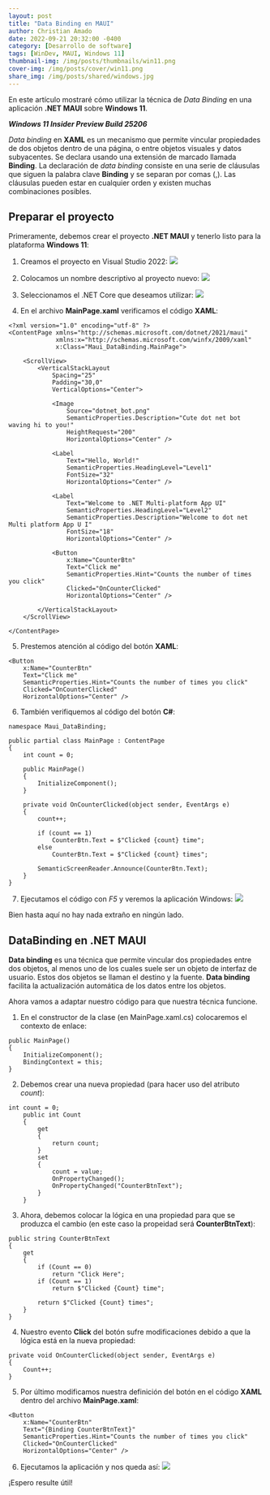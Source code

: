 ```yaml
---
layout: post
title: "Data Binding en MAUI"
author: Christian Amado
date: 2022-09-21 20:32:00 -0400
category: [Desarrollo de software]
tags: [WinDev, MAUI, Windows 11]
thumbnail-img: /img/posts/thumbnails/win11.png
cover-img: /img/posts/cover/win11.png
share_img: /img/posts/shared/windows.jpg
---
```


En este artículo mostraré cómo utilizar la técnica de *Data Binding* en una aplicación **.NET MAUI** sobre **Windows 11**.

***Windows 11 Insider Preview Build 25206***

<!--more-->

*Data binding* en **XAML** es un mecanismo que permite vincular propiedades de dos objetos dentro de una página, o entre objetos visuales y datos subyacentes. Se declara usando una extensión de marcado llamada **Binding**. La declaración de *data binding* consiste en una serie de cláusulas que siguen la palabra clave **Binding** y se separan por comas (,). Las cláusulas pueden estar en cualquier orden y existen muchas combinaciones posibles.

## Preparar el proyecto
Primeramente, debemos crear el proyecto **.NET MAUI** y tenerlo listo para la plataforma **Windows 11**:
1. Creamos el proyecto en Visual Studio 2022:
![](/img/posts/2022/09/21/1.png)  

2. Colocamos un nombre descriptivo al proyecto nuevo:
![](/img/posts/2022/09/21/2.png)  

3. Seleccionamos el .NET Core que deseamos utilizar:
![](/img/posts/2022/09/21/3.png)  

4. En el archivo **MainPage.xaml** verificamos el código **XAML**:
```
<?xml version="1.0" encoding="utf-8" ?>
<ContentPage xmlns="http://schemas.microsoft.com/dotnet/2021/maui"
             xmlns:x="http://schemas.microsoft.com/winfx/2009/xaml"
             x:Class="Maui_DataBinding.MainPage">

    <ScrollView>
        <VerticalStackLayout
            Spacing="25"
            Padding="30,0"
            VerticalOptions="Center">

            <Image
                Source="dotnet_bot.png"
                SemanticProperties.Description="Cute dot net bot waving hi to you!"
                HeightRequest="200"
                HorizontalOptions="Center" />

            <Label
                Text="Hello, World!"
                SemanticProperties.HeadingLevel="Level1"
                FontSize="32"
                HorizontalOptions="Center" />

            <Label
                Text="Welcome to .NET Multi-platform App UI"
                SemanticProperties.HeadingLevel="Level2"
                SemanticProperties.Description="Welcome to dot net Multi platform App U I"
                FontSize="18"
                HorizontalOptions="Center" />

            <Button
                x:Name="CounterBtn"
                Text="Click me"
                SemanticProperties.Hint="Counts the number of times you click"
                Clicked="OnCounterClicked"
                HorizontalOptions="Center" />

        </VerticalStackLayout>
    </ScrollView>

</ContentPage>
```

5. Prestemos atención al código del botón **XAML**:
```
<Button
    x:Name="CounterBtn"
    Text="Click me"
    SemanticProperties.Hint="Counts the number of times you click"
    Clicked="OnCounterClicked"
    HorizontalOptions="Center" />
```

6. También verifiquemos al código del botón **C#**:
```
namespace Maui_DataBinding;

public partial class MainPage : ContentPage
{
	int count = 0;

	public MainPage()
	{
		InitializeComponent();
	}

	private void OnCounterClicked(object sender, EventArgs e)
	{
		count++;

		if (count == 1)
			CounterBtn.Text = $"Clicked {count} time";
		else
			CounterBtn.Text = $"Clicked {count} times";

		SemanticScreenReader.Announce(CounterBtn.Text);
	}
}
```

7. Ejecutamos el código con *F5* y veremos la aplicación Windows:
![](/img/posts/2022/09/21/4.png)  

Bien hasta aquí no hay nada extraño en ningún lado.

## DataBinding en .NET MAUI
**Data binding** es una técnica que permite vincular dos propiedades entre dos objetos, al menos uno de los cuales suele ser un objeto de interfaz de usuario. Estos dos objetos se llaman el destino y la fuente. **Data binding** facilita la actualización automática de los datos entre los objetos. 

Ahora vamos a adaptar nuestro código para que nuestra técnica funcione.  
1. En el constructor de la clase (en MainPage.xaml.cs) colocaremos el contexto de enlace:
```
public MainPage()
{
    InitializeComponent();
    BindingContext = this;
}
```
2. Debemos crear una nueva propiedad (para hacer uso del atributo *count*):
```
int count = 0;
    public int Count
    {
        get
        {
            return count;
        }
        set
        {
            count = value;
            OnPropertyChanged();
            OnPropertyChanged("CounterBtnText");
        }
    }
```

3. Ahora, debemos colocar la lógica en una propiedad para que se produzca el cambio (en este caso la propeidad será **CounterBtnText**):
```
public string CounterBtnText
{
    get
    {
        if (Count == 0)
            return "Click Here";
        if (Count == 1)
            return $"Clicked {Count} time";

        return $"Clicked {Count} times";
    }
}
```

4. Nuestro evento **Click** del botón sufre modificaciones debido a que la lógica está en la nueva propiedad:
```
private void OnCounterClicked(object sender, EventArgs e)
{
    Count++;
}
```

5. Por último modificamos nuestra definición del botón en el código **XAML** dentro del archivo **MainPage.xaml**:
```
<Button
    x:Name="CounterBtn"
    Text="{Binding CounterBtnText}"
    SemanticProperties.Hint="Counts the number of times you click"
    Clicked="OnCounterClicked"
    HorizontalOptions="Center" />
```

6. Ejecutamos la aplicación y nos queda así:
![](/img/posts/2022/09/21/5.png)  

¡Espero resulte útil!

